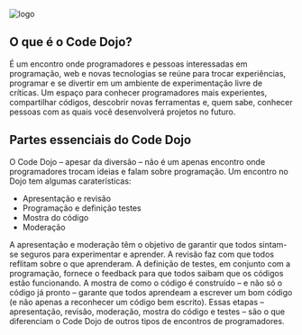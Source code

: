 ![logo](https://github.com/viridiano/code-dojo/blob/master/images/code-dojo_logo.png)
## O que é o Code Dojo?

É um encontro onde programadores e pessoas interessadas em programação, web e novas tecnologias se reúne para trocar experiências, programar e se divertir em um ambiente de experimentação livre de críticas. Um espaço para conhecer programadores mais experientes, compartilhar códigos, descobrir novas ferramentas e, quem sabe, conhecer pessoas com as quais você desenvolverá projetos no futuro.

## Partes essenciais do Code Dojo

O Code Dojo – apesar da diversão – não é um apenas encontro onde programadores trocam ideias e falam sobre programação. Um encontro no Dojo tem algumas caraterísticas:

- Apresentação e revisão
- Programação e definição testes
- Mostra do código
- Moderação

A apresentação e moderação têm o objetivo de garantir que todos sintam-se seguros para experimentar e aprender. A revisão faz com que todos reflitam sobre o que aprenderam. A definição de testes, em conjunto com a programação, fornece o feedback para que todos saibam que os códigos estão funcionando. A mostra de como o código é construído – e não só o código já pronto – garante que todos aprendeam a escrever um bom código (e não apenas a reconhecer um código bem escrito). Essas etapas – apresentação, revisão, moderação, mostra do código e testes – são o que diferenciam o Code Dojo de outros tipos de encontros de programadores.

